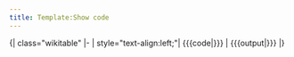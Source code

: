 ```yaml
---
title: Template:Show code
---
```


{| class="wikitable"
|-
| style="text-align:left;"| {{{code|}}}
| {{{output|}}}
|}